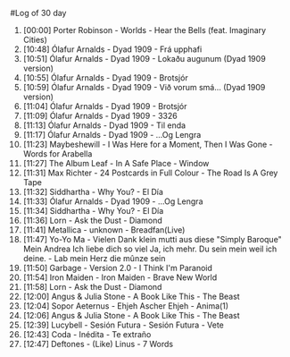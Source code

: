 #Log of 30 day

1. [00:00] Porter Robinson - Worlds - Hear the Bells (feat. Imaginary Cities)
1. [10:48] Ólafur Arnalds - Dyad 1909 - Frá upphafi
1. [10:51] Ólafur Arnalds - Dyad 1909 - Lokaðu augunum (Dyad 1909 version)
1. [10:55] Ólafur Arnalds - Dyad 1909 - Brotsjór
1. [10:59] Ólafur Arnalds - Dyad 1909 - Við vorum smá... (Dyad 1909 version)
1. [11:04] Ólafur Arnalds - Dyad 1909 - Brotsjór
1. [11:09] Ólafur Arnalds - Dyad 1909 - 3326
1. [11:13] Ólafur Arnalds - Dyad 1909 - Til enda
1. [11:17] Ólafur Arnalds - Dyad 1909 - ...Og Lengra
1. [11:23] Maybeshewill - I Was Here for a Moment, Then I Was Gone - Words for Arabella
1. [11:27] The Album Leaf - In A Safe Place - Window
1. [11:31] Max Richter - 24 Postcards in Full Colour - The Road Is A Grey Tape
1. [11:32] Siddhartha - Why You? - El Día
1. [11:33] Ólafur Arnalds - Dyad 1909 - ...Og Lengra
1. [11:34] Siddhartha - Why You? - El Día
1. [11:36] Lorn - Ask the Dust - Diamond
1. [11:41] Metallica - unknown - Breadfan(Live)
1. [11:47] Yo-Yo Ma - Vielen Dank klein mutti aus diese "Simply Baroque" Mein Andrea Ich liebe dich so viel Ja, ich mehr. Du sein mein weil ich deine. - Lab mein Herz die mûnze sein
1. [11:50] Garbage - Version 2.0 - I Think I'm Paranoid
1. [11:54] Iron Maiden - Iron Maiden - Brave New World
1. [11:58] Lorn - Ask the Dust - Diamond
1. [12:00] Angus & Julia Stone - A Book Like This - The Beast
1. [12:04] Sopor Aeternus - Ehjeh Ascher Ehjeh - Anima(1)
1. [12:06] Angus & Julia Stone - A Book Like This - The Beast
1. [12:39] Lucybell - Sesión Futura - Sesión Futura - Vete
1. [12:43] Coda - Inédita - Te extraño
1. [12:47] Deftones - (Like) Linus - 7 Words
